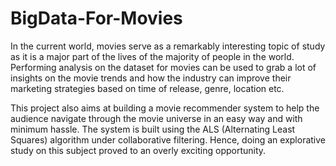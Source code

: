 # BigData-For-Movies

In the current world, movies serve as a remarkably interesting topic of study as it is a major part of the lives of the majority of people in the world. Performing analysis on 
the dataset for movies can be used to grab a lot of insights on the movie trends and how the industry can improve their marketing strategies based on time of release, genre, 
location etc. <p>This project also aims at building a movie recommender system to help the audience navigate through the movie universe in an easy way and with minimum hassle. 
The system is built using the ALS (Alternating Least Squares) algorithm under collaborative filtering. Hence, doing an explorative study on this subject proved to an overly 
exciting opportunity.
